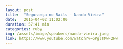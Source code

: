 ```yaml
---
layout: post
title:  "Segurança no Rails - Nando Vieira"
date:   2015-04-02 11:02:00
duration: 57:41 min
categories: ruby
img: /assets/image/speakers/nando-vieira.jpeg
link: https://www.youtube.com/watch?v=GPglTMw-2Hw
---
```

